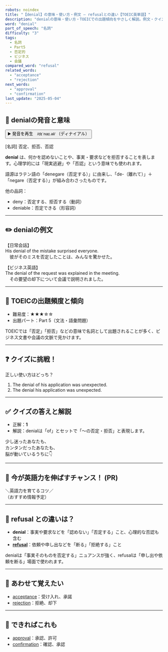 ```yaml
---
robots: noindex
title: "【denial】の意味・使い方・例文 ― refusalとの違い【TOEIC英単語】"
description: "denialの意味・使い方・TOEICでの出題傾向をやさしく解説。例文・クイズ付きでrefusalとの違いもわかりやすく学べます。"
word: "denial"
part_of_speech: "名詞"
difficulty: "3"
tags:
  - 名詞
  - Part5
  - 否定的
  - ビジネス
  - 会議
compared_word: "refusal"
related_words:
  - "acceptance"
  - "rejection"
next_words:
  - "approval"
  - "confirmation"
last_update: "2025-05-04"
---
```


## 🔰 denialの発音と意味

<button class="play-audio" onclick="playTTS('denial')">
  <span class="play-audio-main">
    ▶️ 発音を再生　/dɪˈnaɪ.əl/
  </span>
  <span class="play-audio-sub">
    （ディナイアル）
  </span>
</button>

[名詞] 否定、拒否、否認

**denial** は、何かを認めないことや、事実・要求などを拒否することを表します。心理学的には「現実逃避」や「否認」という意味でも使われます。

語源はラテン語の「denegare（否定する）」に由来し、「de-（離れて）」＋「negare（否定する）」が組み合わさったものです。

他の品詞：  
- deny：否定する、拒否する（動詞）
- deniable：否定できる（形容詞）

---

## ✏️ denialの例文

【日常会話】  
His denial of the mistake surprised everyone.  
　彼がそのミスを否定したことは、みんなを驚かせた。

【ビジネス英語】  
The denial of the request was explained in the meeting.  
　その要望の却下について会議で説明されました。

---

## 🎯 TOEICの出題頻度と傾向

- 難易度：★★★☆☆
- 出題パート：Part 5（文法・語彙問題）

TOEICでは「否定」「拒否」などの意味で名詞として出題されることが多く、ビジネス文書や会議の文脈で見かけます。

---

## ❓ クイズに挑戦！

正しい使い方はどっち？

1. The denial of his application was unexpected.  
2. The denial his application was unexpected.

---

## ✅ クイズの答えと解説

- 正解：**1**
- 解説：denialは「of」とセットで「～の否定・拒否」と表現します。

少し迷ったあなたも、  
カンタンだったあなたも、  
脳が動いているうちに👇️

---

## 🚀 今が英語力を伸ばすチャンス！ (PR)

<div class="info-center">
＼英語力を育てるコツ／<br>  
（おすすめ情報予定）
</div>

---

## 🤔  refusal との違いは？

- **denial**：事実や要求などを「認めない」「否定する」こと、心理的な否認も含む
- **[refusal](/word/refusal)**：依頼や申し出などを「断る」「拒絶する」こと

denialは「事実そのものを否定する」ニュアンスが強く、refusalは「申し出や依頼を断る」場面で使われます。

---

## 🧩 あわせて覚えたい

- [acceptance](/word/acceptance)：受け入れ、承諾
- [rejection](/word/rejection)：拒絶、却下

---

## 📖 できればこれも

- [approval](/word/approval)：承認、許可
- [confirmation](/word/confirmation)：確認、承認

<!-- cvid: aid42_bid04 -->
